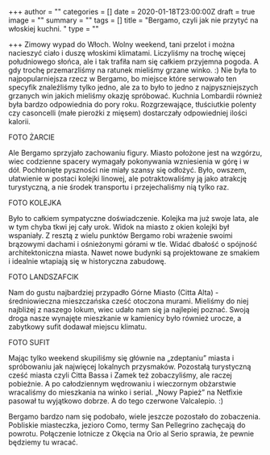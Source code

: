 +++
author = ""
categories = []
date = 2020-01-18T23:00:00Z
draft = true
image = ""
summary = ""
tags = []
title = "Bergamo, czyli jak nie przytyć na włoskiej kuchni. "
type = ""

+++
Zimowy wypad do Włoch. Wolny weekend, tani przelot i można nacieszyć ciało i duszę włoskimi klimatami. Liczyliśmy na trochę więcej południowego słońca, ale i tak trafiła nam się całkiem przyjemna pogoda. A gdy trochę przemarzliśmy na ratunek mieliśmy grzane winko. :) Nie była to najpopularniejsza rzecz w Bergamo, bo miejsce które serwowało ten specyfik znaleźliśmy tylko jedno, ale za to było to jedno z najpyszniejszych grzanych win jakich mieliśmy okazję spróbować. Kuchnia Lombardii również była bardzo odpowiednia do pory roku. Rozgrzewające, tłuściutkie polenty czy casoncelli (małe pierożki z mięsem) dostarczały odpowiedniej ilości kalorii. 

FOTO ŻARCIE 

Ale Bergamo sprzyjało zachowaniu figury. Miasto położone jest na wzgórzu, wiec codzienne spacery wymagały pokonywania wzniesienia w górę i w dół. Pochłonięte pyszności nie miały szansy się odłożyć. Było, owszem, ułatwienie w postaci kolejki linowej, ale potraktowaliśmy ją jako atrakcję turystyczną, a nie środek transportu i przejechaliśmy nią tylko raz. 

FOTO KOLEJKA 

Było to całkiem sympatyczne doświadczenie. Kolejka ma już swoje lata, ale w tym chyba tkwi jej cały urok. Widok na miasto z okien kolejki był wspaniały. Z resztą z wielu punktów Bergamo robi wrażenie swoimi brązowymi dachami i ośnieżonymi górami w tle. Widać dbałość o spójność architektoniczna miasta. Nawet nowe budynki są projektowane ze smakiem i idealnie wtapiają się w historyczna zabudowę.

FOTO LANDSZAFCIK

Nam do gustu najbardziej przypadło Górne Miasto (Citta Alta) - średniowieczna mieszczańska cześć otoczona murami. Mieliśmy do niej najbliżej z naszego lokum, wiec udało nam się ja najlepiej poznać. Swoją droga nasze wynajęte mieszkanie w kamienicy było również urocze, a zabytkowy sufit dodawał miejscu klimatu. 

FOTO SUFIT 

Mając tylko weekend skupiliśmy się głównie na „zdeptaniu” miasta i spróbowaniu jak najwięcej lokalnych przysmaków. Pozostałą turystyczną cześć miasta czyli Citta Bassa i Zamek też zobaczyliśmy, ale raczej pobieżnie. A po całodziennym wędrowaniu i wieczornym obżarstwie wracaliśmy do mieszkania na winko i serial. „Nowy Papież” na Netfixie pasował tu wyjątkowo dobrze. A do tego czerwone Valcalepio. :)

Bergamo bardzo nam się podobało, wiele jeszcze pozostało do zobaczenia. Pobliskie miasteczka, jezioro Como, termy San Pellegrino zachęcają do powrotu. Połączenie lotnicze z Okęcia na Orio al Serio sprawia, że pewnie będziemy tu wracać.